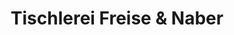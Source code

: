 ---
title: "Tischlerei Freise & Naber"
url: /cremlingen/tischlerei-freise-und-naber/
shop: Schreinerei
---